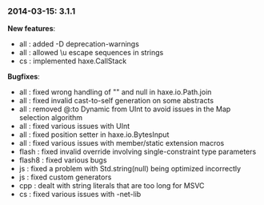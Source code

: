 ### 2014-03-15: __3.1.1__

__New features__:

* all : added -D deprecation-warnings
* all : allowed \u escape sequences in strings
* cs : implemented haxe.CallStack

__Bugfixes__:

* all : fixed wrong handling of "" and null in haxe.io.Path.join
* all : fixed invalid cast-to-self generation on some abstracts
* all : removed @:to Dynamic from UInt to avoid issues in the Map selection algorithm
* all : fixed various issues with UInt
* all : fixed position setter in haxe.io.BytesInput
* all : fixed various issues with member/static extension macros
* flash : fixed invalid override involving single-constraint type parameters
* flash8 : fixed various bugs
* js : fixed a problem with Std.string(null) being optimized incorrectly
* js : fixed custom generators
* cpp : dealt with string literals that are too long for MSVC
* cs : fixed various issues with -net-lib